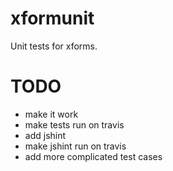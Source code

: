 xformunit
=========

Unit tests for xforms.

# TODO

* make it work
* make tests run on travis
* add jshint
* make jshint run on travis
* add more complicated test cases
